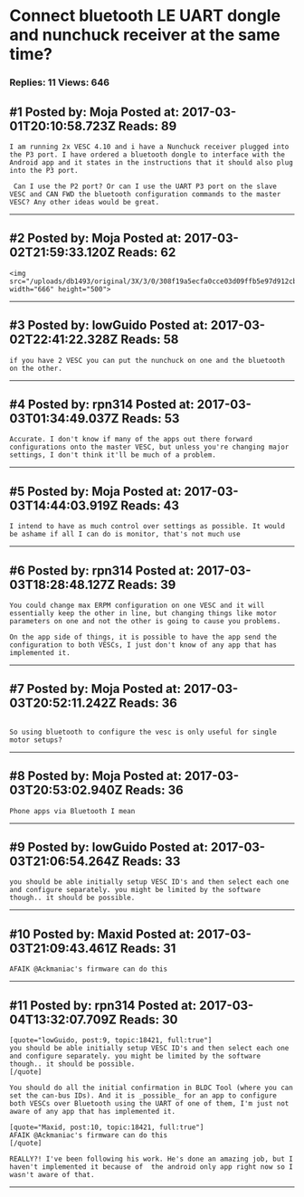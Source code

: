 # Connect bluetooth LE UART dongle and nunchuck receiver at the same time?

### Replies: 11 Views: 646

## \#1 Posted by: Moja Posted at: 2017-03-01T20:10:58.723Z Reads: 89

```
I am running 2x VESC 4.10 and i have a Nunchuck receiver plugged into the P3 port. I have ordered a bluetooth dongle to interface with the Android app and it states in the instructions that it should also plug into the P3 port.

 Can I use the P2 port? Or can I use the UART P3 port on the slave VESC and CAN FWD the bluetooth configuration commands to the master VESC? Any other ideas would be great.
```

---
## \#2 Posted by: Moja Posted at: 2017-03-02T21:59:33.120Z Reads: 62

```
<img src="/uploads/db1493/original/3X/3/0/308f19a5ecfa0cce03d09ffb5e97d912cb6be913.jpg" width="666" height="500">
```

---
## \#3 Posted by: lowGuido Posted at: 2017-03-02T22:41:22.328Z Reads: 58

```
if you have 2 VESC you can put the nunchuck on one and the bluetooth on the other.
```

---
## \#4 Posted by: rpn314 Posted at: 2017-03-03T01:34:49.037Z Reads: 53

```
Accurate. I don't know if many of the apps out there forward configurations onto the master VESC, but unless you're changing major settings, I don't think it'll be much of a problem.
```

---
## \#5 Posted by: Moja Posted at: 2017-03-03T14:44:03.919Z Reads: 43

```
I intend to have as much control over settings as possible. It would be ashame if all I can do is monitor, that's not much use
```

---
## \#6 Posted by: rpn314 Posted at: 2017-03-03T18:28:48.127Z Reads: 39

```
You could change max ERPM configuration on one VESC and it will essentially keep the other in line, but changing things like motor parameters on one and not the other is going to cause you problems.

On the app side of things, it is possible to have the app send the configuration to both VESCs, I just don't know of any app that has implemented it.
```

---
## \#7 Posted by: Moja Posted at: 2017-03-03T20:52:11.242Z Reads: 36

```

So using bluetooth to configure the vesc is only useful for single motor setups?
```

---
## \#8 Posted by: Moja Posted at: 2017-03-03T20:53:02.940Z Reads: 36

```
Phone apps via Bluetooth I mean
```

---
## \#9 Posted by: lowGuido Posted at: 2017-03-03T21:06:54.264Z Reads: 33

```
you should be able initially setup VESC ID's and then select each one and configure separately. you might be limited by the software though.. it should be possible.
```

---
## \#10 Posted by: Maxid Posted at: 2017-03-03T21:09:43.461Z Reads: 31

```
AFAIK @Ackmaniac's firmware can do this
```

---
## \#11 Posted by: rpn314 Posted at: 2017-03-04T13:32:07.709Z Reads: 30

```
[quote="lowGuido, post:9, topic:18421, full:true"]
you should be able initially setup VESC ID's and then select each one and configure separately. you might be limited by the software though.. it should be possible.
[/quote]

You should do all the initial confirmation in BLDC Tool (where you can set the can-bus IDs). And it is _possible_ for an app to configure both VESCs over Bluetooth using the UART of one of them, I'm just not aware of any app that has implemented it. 

[quote="Maxid, post:10, topic:18421, full:true"]
AFAIK @Ackmaniac's firmware can do this
[/quote]

REALLY?! I've been following his work. He's done an amazing job, but I haven't implemented it because of  the android only app right now so I wasn't aware of that.
```

---

